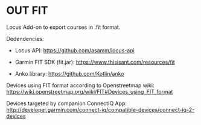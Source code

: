 # OUT FIT
Locus Add-on to export courses in .fit format.

Dedendencies:

* Locus API:
https://github.com/asamm/locus-api

* Garmin FIT SDK (fit.jar):
https://www.thisisant.com/resources/fit

* Anko library:
https://github.com/Kotlin/anko

Devices using FIT format according to Openstreetmap wiki:
https://wiki.openstreetmap.org/wiki/FIT#Devices_using_FIT_format

Devices targeted by companion ConnectIQ App:
http://developer.garmin.com/connect-iq/compatible-devices/connect-iq-2-devices 
